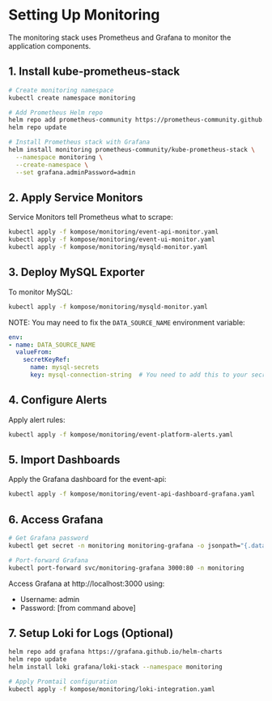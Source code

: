 # Setting Up Monitoring

The monitoring stack uses Prometheus and Grafana to monitor the application components.

## 1. Install kube-prometheus-stack

```bash
# Create monitoring namespace
kubectl create namespace monitoring

# Add Prometheus Helm repo
helm repo add prometheus-community https://prometheus-community.github.io/helm-charts
helm repo update

# Install Prometheus stack with Grafana
helm install monitoring prometheus-community/kube-prometheus-stack \
  --namespace monitoring \
  --create-namespace \
  --set grafana.adminPassword=admin
```

## 2. Apply Service Monitors

Service Monitors tell Prometheus what to scrape:

```bash
kubectl apply -f kompose/monitoring/event-api-monitor.yaml
kubectl apply -f kompose/monitoring/event-ui-monitor.yaml
kubectl apply -f kompose/monitoring/mysqld-monitor.yaml
```

## 3. Deploy MySQL Exporter

To monitor MySQL:

```bash
kubectl apply -f kompose/monitoring/mysqld-monitor.yaml
```

NOTE: You may need to fix the `DATA_SOURCE_NAME` environment variable:

```yaml
env:
- name: DATA_SOURCE_NAME
  valueFrom:
    secretKeyRef:
      name: mysql-secrets
      key: mysql-connection-string  # You need to add this to your secrets
```

## 4. Configure Alerts

Apply alert rules:

```bash
kubectl apply -f kompose/monitoring/event-platform-alerts.yaml
```

## 5. Import Dashboards

Apply the Grafana dashboard for the event-api:

```bash
kubectl apply -f kompose/monitoring/event-api-dashboard-grafana.yaml
```

## 6. Access Grafana

```bash
# Get Grafana password
kubectl get secret -n monitoring monitoring-grafana -o jsonpath="{.data.admin-password}" | base64 --decode

# Port-forward Grafana
kubectl port-forward svc/monitoring-grafana 3000:80 -n monitoring
```

Access Grafana at http://localhost:3000 using:
- Username: admin
- Password: [from command above]

## 7. Setup Loki for Logs (Optional)

```bash
helm repo add grafana https://grafana.github.io/helm-charts
helm repo update
helm install loki grafana/loki-stack --namespace monitoring

# Apply Promtail configuration
kubectl apply -f kompose/monitoring/loki-integration.yaml
```

